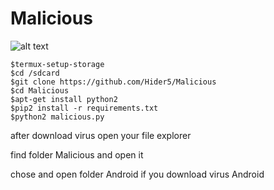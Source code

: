 # Malicious
![alt text](https://github.com/Hider5/Malicious/blob/master/image/ss.jpg)

```
$termux-setup-storage
$cd /sdcard
$git clone https://github.com/Hider5/Malicious
$cd Malicious
$apt-get install python2
$pip2 install -r requirements.txt
$python2 malicious.py
```

after download virus open your file explorer

find folder Malicious and open it

chose and open folder Android if you download virus Android
